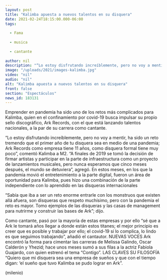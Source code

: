 ```yaml
---
layout: post
title: "Kalimba apuesta a nuevos talentos en su disquera"
date: 2021-02-24T18:15:00.000-06:00
tags:
  
  - Fama
  
  - musica
  
  - cantante
  
author: nil
description: "“Lo estoy disfrutando increíblemente, pero no voy a mentir, ha sido un reto tremendo que el primer año de tu disquera sea en medio de una pandemia; Ark Records como empresa tiene 11 años, como disquera formal tiene muy poco”, comentó. "
image: "/uploads/2021/images-kalimba.jpg"
video: "nil"
audio: "nil"
alt: "Kalimba apuesta a nuevos talentos en su disquera"
front: false
section: "Espectáculos"
news_id: 183131
---
```


Emprender en pandemia ha sido uno de los retos más complicados para Kalimba, quien en el confinamiento por covid-19 busca impulsar su propio sello discográfico, Ark Records, con el que está lanzando talentos nacionales, a la par de su carrera como cantante. 

“Lo estoy disfrutando increíblemente, pero no voy a mentir, ha sido un reto tremendo que el primer año de tu disquera sea en medio de una pandemia; Ark Records como empresa tiene 11 años, como disquera formal tiene muy poco”, comentó Kalimba a M2. “A finales de 2019 se tomó la decisión de firmar artistas y participar en la parte de infraestructura como un proyecto de lanzamientos musicales, pero nunca esperamos que cinco meses después, el mundo se detuviera”, agregó. En estos meses, en los que la pandemia movió el entretenimiento a la parte digital, fueron un área de oportunidad para Kalimba, pues hizo una combinación de la parte independiente con lo aprendido en las disqueras internacionales 

“Sabía que iba a ser un reto enorme entrarle con los monstruos que existen allá afuera, son disqueras que respeto muchísimo, pero con la pandemia el reto es mayor. Tomo ejemplos de las disqueras y las casas de management para nutrirme y construir las bases de Ark”; dijo. 

Como cantante, pasó por la mayoría de estas empresas y por ello “sé que a Ark le tomará años llegar a donde están estos titanes; el mejor principio es creer que es posible y trabajar por ello; el covid-19 sí lo complica, lo lindo es que seguimos trabajando”, añadió el cantautor. NUEVAS VOCES Ark encontró la forma para cimentar las carreras de Melissa Galindo, Oscar Calderón y Yhezid; hace unos meses sumó a sus filas a la actriz Fabiola Guajardo, con quien estrenó el tema “Contigo”. LAS CLAVES SU FILOSOFÍA “Quiero que mi disquera sea una empresa de sueños y que con el tiempo digan: ‘el sueño que tuvo Kalimba se pudo lograr en Ark”. 

(milenio)
